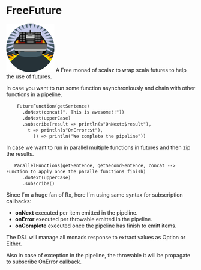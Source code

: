 # FreeFuture
![My image](img/future.png)
A Free monad of scalaz to wrap scala futures to help the use of futures.

In case you want to run some function asynchroniously and chain with other functions in a pipeline.

```
    FutureFunction(getSentence)
      .doNext(concat(". This is awesome!!"))
      .doNext(upperCase)
      .subscribe(result => println(s"OnNext:$result"),
        t => println(s"OnError:$t"),
          () => println("We complete the pipeline"))

```

In case we want to run in parallel multiple functions in futures and then zip the results.

```
   ParallelFunctions(getSentence, getSecondSentence, concat --> Function to apply once the paralle functions finish)
      .doNext(upperCase)
      .subscribe()
```
Since I´m a huge fan of Rx, here I´m using same syntax for subscription callbacks:

* **onNext** executed per item emitted in the pipeline.
* **onError** executed per throwable emitted in the pipeline.
* **onComplete** executed once the pipeline has finish to emitt items.

The DSL will manage all monads response to extract values as Option or Either.

Also in case of exception in the pipeline, the throwable it will be propagate to subscribe OnError callback.


